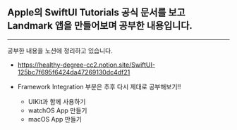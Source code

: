 ## Apple의 SwiftUI Tutorials 공식 문서를 보고 Landmark 앱을 만들어보며 공부한 내용입니다.
----
공부한 내용을 노션에 정리하고 있습니다.
- https://healthy-degree-cc2.notion.site/SwiftUI-125bc7f695f6424da47269130dc4df21

- Framework Integration 부분은 추후 다시 제대로 공부해보기!!
  - UIKit과 함께 사용하기
  - watchOS App 만들기
  - macOS App 만들기
